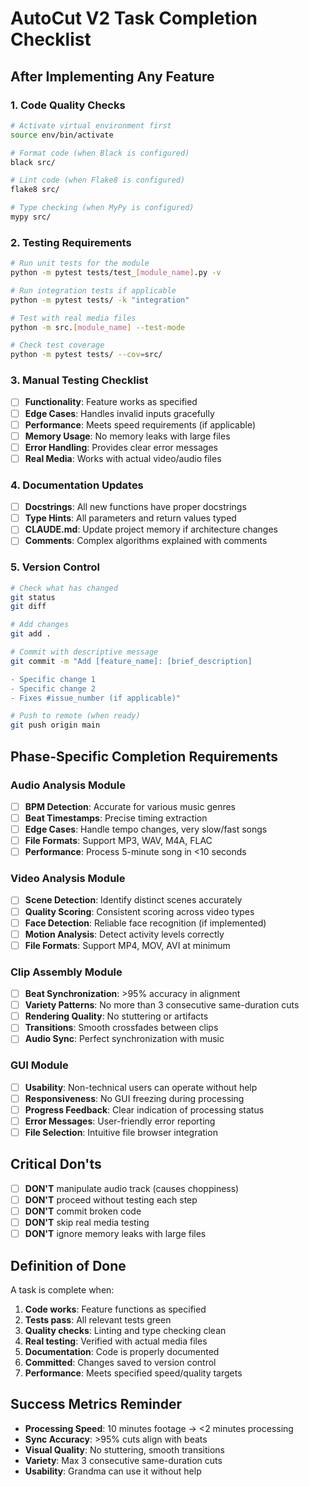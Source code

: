 # AutoCut V2 Task Completion Checklist

## After Implementing Any Feature

### 1. Code Quality Checks
```bash
# Activate virtual environment first
source env/bin/activate

# Format code (when Black is configured)
black src/

# Lint code (when Flake8 is configured)
flake8 src/

# Type checking (when MyPy is configured)
mypy src/
```

### 2. Testing Requirements
```bash
# Run unit tests for the module
python -m pytest tests/test_[module_name].py -v

# Run integration tests if applicable
python -m pytest tests/ -k "integration"

# Test with real media files
python -m src.[module_name] --test-mode

# Check test coverage
python -m pytest tests/ --cov=src/
```

### 3. Manual Testing Checklist
- [ ] **Functionality**: Feature works as specified
- [ ] **Edge Cases**: Handles invalid inputs gracefully
- [ ] **Performance**: Meets speed requirements (if applicable)
- [ ] **Memory Usage**: No memory leaks with large files
- [ ] **Error Handling**: Provides clear error messages
- [ ] **Real Media**: Works with actual video/audio files

### 4. Documentation Updates
- [ ] **Docstrings**: All new functions have proper docstrings
- [ ] **Type Hints**: All parameters and return values typed
- [ ] **CLAUDE.md**: Update project memory if architecture changes
- [ ] **Comments**: Complex algorithms explained with comments

### 5. Version Control
```bash
# Check what has changed
git status
git diff

# Add changes
git add .

# Commit with descriptive message
git commit -m "Add [feature_name]: [brief_description]

- Specific change 1
- Specific change 2
- Fixes #issue_number (if applicable)"

# Push to remote (when ready)
git push origin main
```

## Phase-Specific Completion Requirements

### Audio Analysis Module
- [ ] **BPM Detection**: Accurate for various music genres
- [ ] **Beat Timestamps**: Precise timing extraction
- [ ] **Edge Cases**: Handle tempo changes, very slow/fast songs
- [ ] **File Formats**: Support MP3, WAV, M4A, FLAC
- [ ] **Performance**: Process 5-minute song in <10 seconds

### Video Analysis Module
- [ ] **Scene Detection**: Identify distinct scenes accurately
- [ ] **Quality Scoring**: Consistent scoring across video types
- [ ] **Face Detection**: Reliable face recognition (if implemented)
- [ ] **Motion Analysis**: Detect activity levels correctly
- [ ] **File Formats**: Support MP4, MOV, AVI at minimum

### Clip Assembly Module
- [ ] **Beat Synchronization**: >95% accuracy in alignment
- [ ] **Variety Patterns**: No more than 3 consecutive same-duration cuts
- [ ] **Rendering Quality**: No stuttering or artifacts
- [ ] **Transitions**: Smooth crossfades between clips
- [ ] **Audio Sync**: Perfect synchronization with music

### GUI Module
- [ ] **Usability**: Non-technical users can operate without help
- [ ] **Responsiveness**: No GUI freezing during processing
- [ ] **Progress Feedback**: Clear indication of processing status
- [ ] **Error Messages**: User-friendly error reporting
- [ ] **File Selection**: Intuitive file browser integration

## Critical Don'ts
- [ ] **DON'T** manipulate audio track (causes choppiness)
- [ ] **DON'T** proceed without testing each step
- [ ] **DON'T** commit broken code
- [ ] **DON'T** skip real media testing
- [ ] **DON'T** ignore memory leaks with large files

## Definition of Done
A task is complete when:
1. **Code works**: Feature functions as specified
2. **Tests pass**: All relevant tests green
3. **Quality checks**: Linting and type checking clean
4. **Real testing**: Verified with actual media files
5. **Documentation**: Code is properly documented
6. **Committed**: Changes saved to version control
7. **Performance**: Meets specified speed/quality targets

## Success Metrics Reminder
- **Processing Speed**: 10 minutes footage → <2 minutes processing
- **Sync Accuracy**: >95% cuts align with beats
- **Visual Quality**: No stuttering, smooth transitions
- **Variety**: Max 3 consecutive same-duration cuts
- **Usability**: Grandma can use it without help